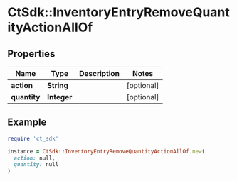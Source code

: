 # CtSdk::InventoryEntryRemoveQuantityActionAllOf

## Properties

| Name | Type | Description | Notes |
| ---- | ---- | ----------- | ----- |
| **action** | **String** |  | [optional] |
| **quantity** | **Integer** |  | [optional] |

## Example

```ruby
require 'ct_sdk'

instance = CtSdk::InventoryEntryRemoveQuantityActionAllOf.new(
  action: null,
  quantity: null
)
```

